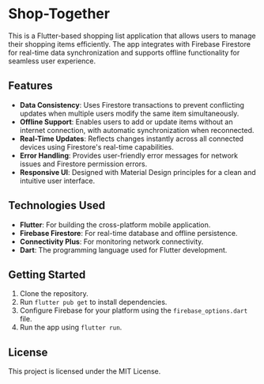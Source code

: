 # Shop-Together

This is a Flutter-based shopping list application that allows users to manage their shopping items efficiently. The app integrates with Firebase Firestore for real-time data synchronization and supports offline functionality for seamless user experience.

## Features

- **Data Consistency**: Uses Firestore transactions to prevent conflicting updates when multiple users modify the same item simultaneously.
- **Offline Support**: Enables users to add or update items without an internet connection, with automatic synchronization when reconnected.
- **Real-Time Updates**: Reflects changes instantly across all connected devices using Firestore's real-time capabilities.
- **Error Handling**: Provides user-friendly error messages for network issues and Firestore permission errors.
- **Responsive UI**: Designed with Material Design principles for a clean and intuitive user interface.

## Technologies Used

- **Flutter**: For building the cross-platform mobile application.
- **Firebase Firestore**: For real-time database and offline persistence.
- **Connectivity Plus**: For monitoring network connectivity.
- **Dart**: The programming language used for Flutter development.

## Getting Started

1. Clone the repository.
2. Run `flutter pub get` to install dependencies.
3. Configure Firebase for your platform using the `firebase_options.dart` file.
4. Run the app using `flutter run`.

## License

This project is licensed under the MIT License.
